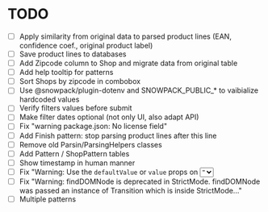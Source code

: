 # TODO

- [ ] Apply similarity from original data to parsed product lines (EAN, confidence coef., original product label)
- [ ] Save product lines to databases
- [ ] Add Zipcode column to Shop and migrate data from original table
- [ ] Add help tooltip for patterns
- [ ] Sort Shops by zipcode in combobox
- [ ] Use @snowpack/plugin-dotenv and SNOWPACK_PUBLIC_* to vaibialize hardcoded values
- [ ] Verify filters values before submit
- [ ] Make filter dates optional (not only UI, also adapt API)
- [ ] Fix "warning package.json: No license field"
- [ ] Add Finish pattern: stop parsing product lines after this line
- [ ] Remove old Parsin/ParsingHelpers classes
- [ ] Add Pattern / ShopPattern tables
- [ ] Show timestamp in human manner
- [ ] Fix "Warning: Use the `defaultValue` or `value` props on <select> instead of setting `selected` on <option>"
- [ ] Fix "Warning: findDOMNode is deprecated in StrictMode. findDOMNode was passed an instance of Transition which is inside StrictMode..."
- [ ] Multiple patterns
